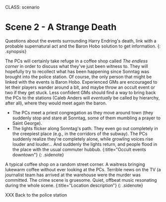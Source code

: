 CLASS: scenario

# Scene 2 - A Strange Death


Questions about the events surrounding Harry Endring's death, link with a
probable supernatural act and the Baron Hobo solution to get information.
{: .synopsis}

The PCs will certainly take refuge in a coffee shop called _The endless corner_ 
in order to discuss what they've just been witness to. They will hopefully try to 
recollect what has been happening since Sonntag was brought into the police
station. Of course, the only person that might be linked with the events
is Baron Hobo. Experienced GMs are encouraged to let their players
wander around a bit, and maybe throw an occult event or two if they get
stuck. Less confident GMs should find a way
to bring back the PCs to the stations (Caleb Anders will _eventually_ be
called by hierarchy, after all), where they would meet again the
baron.

- The PCs meet a priest congregation as they move around town (they
  suddenly stop and stare at Sonntag, some of them mumbling a prayer to
  Saint George).
- The lights flicker along Sonntag's path. They even go out completely
  in the creepiest place (e.g., in the corridors of the subway). The PCs
  suddenly realize they're completely alone, while growling voices
  rise louder and louder... And suddenly the lights return, and people
  flood in the place with the usual commuter hubbub.
{:title="Occult events downtown"}
{: .sidenote}

A typical coffee shop on a random street corner. A waitress bringing
lukewarm coffee without ever looking at the PCs. Terrible news on the TV
(a journalist team has arrived at the warehouse were the murder was
committed. The crime scene is gruesome. Quiet, offbeat music resonating
during the whole scene.
{:title="Location description"}
{: .sidenote}

XXX Back to the police station
